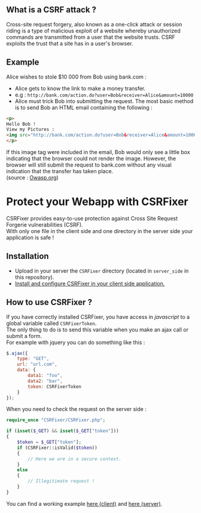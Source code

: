 What is a CSRF attack ?
-----------------------

Cross-site request forgery, also known as a one-click attack or session riding is a type of malicious exploit of a website whereby unauthorized commands are transmitted from a user that the website trusts. CSRF exploits the trust that a site has in a user's browser.

Example
-------

Alice wishes to stole $10 000 from Bob using bank.com :

- Alice gets to know the link to make a money transfer.
- e.g : `http://bank.com/action.do?user=Bob&receiver=Alice&amount=10000`
- Alice must trick Bob into submitting the request. The most basic method is to send Bob an HTML email containing the following :

```html
<p>
Hello Bob !
View my Pictures :
<img src="http://bank.com/action.do?user=Bob&receiver=Alice&amount=10000" width="1" height="1" border="0">
</p>
```

If this image tag were included in the email, Bob would only see a little box indicating that the browser could not render the image. However, the browser will still submit the request to bank.com without any visual indication that the transfer has taken place.  
(source : [Owasp.org][1])

Protect your Webapp with CSRFixer
=================================

CSRFixer provides easy-to-use protection against Cross Site Request Forgerie vulnerabilities (CSRF).  
With only one file in the client side and one directory in the server side your application is safe !

Installation
------------

- Upload in your server the `CSRFixer` directory (located in `server_side` in this repository).
- [Install and configure CSRFixer in your client side application.][2]  

How to use CSRFixer ?
---------------------

If you have correctly installed CSRFixer, you have access in *javascript* to a global variable called `CSRFixerToken`.  
The only thing to do is to send this variable when you make an ajax call or submit a form.  
For example with jquery you can do something like this :

```js
$.ajax({
	type: "GET",
	url: "url.com",
	data: {
		data1: "foo", 
		data2: "bar",
		token: CSRFixerToken
	}
});
```

When you need to check the request on the server side :

```php
require_once "CSRFixer/CSRFixer.php";

if (isset($_GET) && isset($_GET["token"]))
{
	$token = $_GET["token"];
	if (CSRFixer::isValid($token))
	{
		// Here we are in a secure context.
	}
	else
	{
		// Illegitimate request !
	}
}
```

You can find a working example [here (client)][3] and [here (server)][4].  

  [1]: https://www.owasp.org/index.php/Cross-Site_Request_Forgery_(CSRF)
  [2]: https://github.com/MyBoon/CSRFixer/tree/master/client_side
  [3]: https://github.com/MyBoon/CSRFixer/blob/master/client_side/example.html
  [4]: https://github.com/MyBoon/CSRFixer/blob/master/server_side/example.php